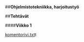 ##**Ohjelmistotekniikka, harjoitustyö**

##**Tehtävät**

####**Viikko 1**

[komentorivi.txt](https://github.com/ttoivonen/ot-harjoitustyo/blob/master/laskarit/komentorivi.tx)t
